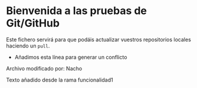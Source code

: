 # Bienvenida a las pruebas de Git/GitHub

Este fichero servirá para que podáis actualizar vuestros repositorios locales haciendo un `pull`.

- Añadimos esta línea para generar un conflicto

Archivo modificado por: Nacho

Texto añadido desde la rama funcionalidad1
